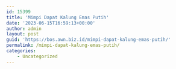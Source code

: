```yaml
---
id: 15399
title: 'Mimpi Dapat Kalung Emas Putih'
date: '2023-06-15T16:59:13+00:00'
author: admin
layout: post
guid: 'https://bos.awn.biz.id/mimpi-dapat-kalung-emas-putih/'
permalink: /mimpi-dapat-kalung-emas-putih/
categories:
    - Uncategorized
---
```


